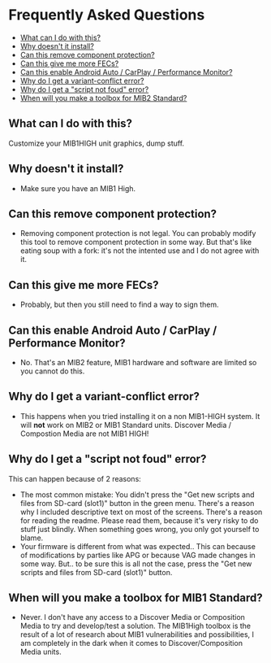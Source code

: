 # Frequently Asked Questions
- [What can I do with this?](#what-can-i-do-with-this)
- [Why doesn't it install?](#why-doesnt-it-install)
- [Can this remove component protection?](#can-this-remove-component-protection)
- [Can this give me more FECs?](#can-this-give-me-more-fecs)
- [Can this enable Android Auto / CarPlay / Performance Monitor?](#can-this-enable-android-auto--carplay--performance-monitor)
- [Why do I get a variant-conflict error?](#why-do-i-get-a-variant-conflict-error)
- [Why do I get a "script not foud" error?](#why-do-i-get-a-script-not-found-error)
- [When will you make a toolbox for MIB2 Standard?](#when-will-you-make-a-toolbox-for-mib1-standard)

## What can I do with this?
Customize your MIB1HIGH unit graphics, dump stuff.

## Why doesn't it install?
- Make sure you have an MIB1 High.

## Can this remove component protection?
- Removing component protection is not legal. You can probably modify this tool to remove component protection in some way. But that's like eating soup with a fork: it's not the intented use and I do not agree with it.

## Can this give me more FECs?
- Probably, but then you still need to find a way to sign them.

## Can this enable Android Auto / CarPlay / Performance Monitor?
- No. That's an MIB2 feature, MIB1 hardware and software are limited so you cannot do this.

## Why do I get a variant-conflict error?
- This happens when you tried installing it on a non MIB1-HIGH system. It will **not** work on MIB2 or MIB1 Standard units. Discover Media / Compostion Media are not MIB1 HIGH!

## Why do I get a "script not foud" error?
This can happen because of 2 reasons:
- The most common mistake: You didn't press the "Get new scripts and files from SD-card (slot1)" button in the green menu. There's a reason why I included descriptive text on most of the screens.  There's a reason for reading the readme. Please read them, because it's very risky to do stuff just blindly. When something goes wrong, you only got yourself to blame.
- Your firmware is different from what was expected.. This can because of modifications by parties like APG or because VAG made changes in some way. But.. to be sure this is all not the case, press the "Get new scripts and files from SD-card (slot1)" button.

## When will you make a toolbox for MIB1 Standard?
- Never. I don't have any access to a Discover Media or Composition Media to try and develop/test a solution. The MIB1High toolbox is the result of a lot of research about MIB1 vulnerabilities and possibilities, I am completely in the dark when it comes to Discover/Composition Media units.

